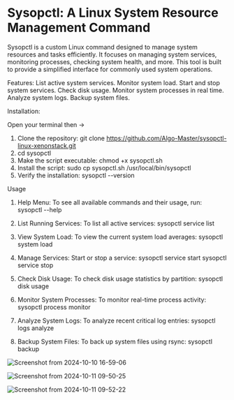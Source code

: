 # Sysopctl: A Linux System Resource Management Command

Sysopctl is a custom Linux command designed to manage system resources and tasks efficiently. It focuses on managing system services, monitoring processes, checking system health, and more. This tool is built to provide a simplified interface for commonly used system operations.

Features:
List active system services.
Monitor system load.
Start and stop system services.
Check disk usage.
Monitor system processes in real time.
Analyze system logs.
Backup system files.

Installation:

Open your terminal then ->
1. Clone the repository: git clone https://github.com/Algo-Master/sysopctl-linux-xenonstack.git
2. cd sysopctl
3. Make the script executable: chmod +x sysopctl.sh
4. Install the script: sudo cp sysopctl.sh /usr/local/bin/sysopctl
5. Verify the installation: sysopctl --version

Usage
1. Help Menu:
To see all available commands and their usage, run:
sysopctl --help

2. List Running Services:
To list all active services:
sysopctl service list

3. View System Load:
To view the current system load averages:
sysopctl system load

4. Manage Services:
Start or stop a service:
sysopctl service start <service-name>
sysopctl service stop <service-name>

5. Check Disk Usage:
To check disk usage statistics by partition:
sysopctl disk usage

6. Monitor System Processes:
To monitor real-time process activity:
sysopctl process monitor

7. Analyze System Logs:
To analyze recent critical log entries:
sysopctl logs analyze

8. Backup System Files:
To back up system files using rsync:
sysopctl backup <path-to-directory>

![Screenshot from 2024-10-10 16-59-06](https://github.com/user-attachments/assets/204e3040-220e-4f71-bcd8-fc8140805c3c)

![Screenshot from 2024-10-11 09-50-25](https://github.com/user-attachments/assets/eee51740-5093-46ad-b2b2-673368b4caa7)

![Screenshot from 2024-10-11 09-52-22](https://github.com/user-attachments/assets/dc7af612-932c-4a80-b15c-5fe41ca2b6de)
